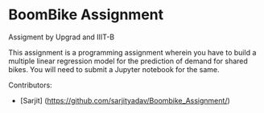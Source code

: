 # BoomBike Assignment

Assigment by Upgrad and IIIT-B

This assignment is a programming assignment wherein you have to build a multiple linear regression model for the prediction of demand for shared bikes. You will need to submit a Jupyter notebook for the same. 

Contributors:
* [Sarjit]
(https://github.com/sarjityadav/Boombike_Assignment/)